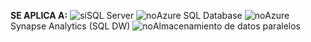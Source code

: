 <Token>**SE APLICA A:** ![sí](media/yes-icon.png)SQL Server ![no](media/no-icon.png)Azure SQL Database ![no](media/no-icon.png)Azure Synapse Analytics (SQL DW) ![no](media/no-icon.png)Almacenamiento de datos paralelos </Token>
